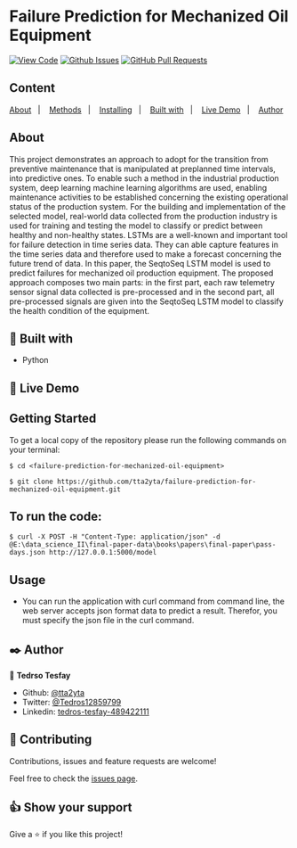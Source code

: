 # Failure Prediction for Mechanized Oil Equipment
  
[![View Code](https://img.shields.io/badge/View%20-Code-green)](https://github.com/tta2yta/Tic_tac_toe/tree/feature_branch)
[![Github Issues](https://img.shields.io/badge/GitHub-Issues-orange)](https://github.com/tta2yta/Tic_tac_toe/issues)
[![GitHub Pull Requests](https://img.shields.io/badge/GitHub-Pull%20Requests-blue)](https://github.com/tta2yta/Tic_tac_toe/pull/)

## Content

<a text-align="center" href="#about">About</a>&nbsp;&nbsp;&nbsp;|&nbsp;&nbsp;&nbsp;
<a href="#method">Methods</a>&nbsp;&nbsp;&nbsp;|&nbsp;&nbsp;&nbsp;
<a href="#ins">Installing</a>&nbsp;&nbsp;&nbsp;|&nbsp;&nbsp;&nbsp;
<a href="#with">Built with</a>&nbsp;&nbsp;&nbsp;|&nbsp;&nbsp;&nbsp;
<a href="#ldl">Live Demo</a>&nbsp;&nbsp;&nbsp;|&nbsp;&nbsp;&nbsp;
<a href="#author">Author</a>

## About <a name = "about"></a>
This project demonstrates an approach to adopt for the transition from preventive maintenance that is manipulated at preplanned time intervals, into predictive ones. To enable such a method in the industrial production system, deep learning machine learning algorithms are used, enabling maintenance activities to be established concerning the existing operational status of the production system. For the building and implementation of the selected model, real-world data collected from the production industry is used for training and testing the model to classify or predict between healthy and non-healthy states.
LSTMs are a well-known and important tool for failure detection in time series data. They can able capture features in the time series data and therefore used to make a forecast concerning the future trend of data. In this paper, the SeqtoSeq LSTM model is used to predict failures for mechanized oil production equipment. The proposed approach composes two main parts: in the first part, each raw telemetry sensor signal data collected is pre-processed and in the second part, all pre-processed signals are given into the SeqtoSeq LSTM model to classify the health condition of the equipment. 


## 🔧 Built with<a name = "with"></a>

- Python


## 🔴 Live Demo <a name = "ldl"></a>


## Getting Started

To get a local copy of the repository please run the following commands on your terminal:

```
$ cd <failure-prediction-for-mechanized-oil-equipment>
```

```
$ git clone https://github.com/tta2yta/failure-prediction-for-mechanized-oil-equipment.git
```

## To run the code:

```
$ curl -X POST -H "Content-Type: application/json" -d @E:\data_science_II\final-paper-data\books\papers\final-paper\pass-days.json http://127.0.0.1:5000/model
```
## Usage

- You can run the application with curl command from command line, the web server accepts json format data to predict a result. Therefor, you must specify the json file in the curl command.

## ✒️  Author <a name = "author"></a>

👤 **Tedrso Tesfay**

- Github: [@tta2yta](https://github.com/tta2yta)
- Twitter: [@Tedros12859799](https://twitter.com/Tedros12859799)
- Linkedin: [tedros-tesfay-489422111](https://www.linkedin.com/in/tedros-tesfay-489422111/)


## 🤝 Contributing

Contributions, issues and feature requests are welcome!

Feel free to check the [issues page](https://github.com/tta2yta/failure-prediction-for-mechanized-oil-equipment/issues).


## 👍 Show your support

Give a ⭐️ if you like this project!

